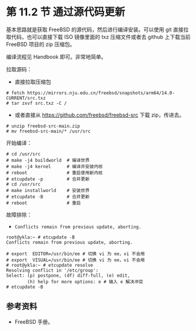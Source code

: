 # 第 11.2 节 通过源代码更新

基本思路就是获取 FreeBSD 的源代码，然后进行编译安装。可以使用 git 直接拉取代码，也可以直接下载 ISO 镜像里面的 txz 压缩文件或者去 github 上下载当前 FreeBSD 项目的 zip 压缩包。

编译流程见 Handbook 即可。非常地简单。

拉取源码：

- 直接拉取压缩包

```shell-session
# fetch https://mirrors.nju.edu.cn/freebsd/snapshots/arm64/14.0-CURRENT/src.txz
# tar zxvf src.txz -C /
```

- 或者直接从 <https://github.com/freebsd/freebsd-src> 下载 zip，传进去。

```shell-session
# unzip freebsd-src-main.zip
# mv freebsd-src-main/* /usr/src
```

开始编译：

```shell-session
# cd /usr/src
# make -j4 buildworld  # 编译世界
# make -j4 kernel      # 编译并安装内核
# reboot               # 重启使用新内核
# etcupdate -p         # 合并更新 
# cd /usr/src         
# make installworld    # 安装世界 
# etcupdate -B         # 合并更新
# reboot               # 重启
```

故障排除：

- `Conflicts remain from previous update, aborting.`


```shell-session
root@ykla:~ # etcupdate -B     
Conflicts remain from previous update, aborting.

```
```shell-session
# export  EDITOR=/usr/bin/ee # 切换 vi 为 ee，vi 不会用
# export  VISUAL=/usr/bin/ee # 切换 vi 为 ee，vi 不会用
# root@ykla:~ # etcupdate resolve
Resolving conflict in '/etc/group':
Select: (p) postpone, (df) diff-full, (e) edit,
        (h) help for more options: e # 输入 e 解决冲突
# etcupdate -B 
```
## 参考资料

- FreeBSD 手册。

